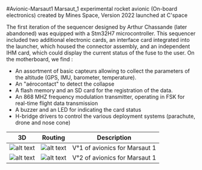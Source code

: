 #Avionic-Marsaut1
Marsaut_1 experimental rocket avionic (On-board electronics) created by Mines Space, Version 2022 launched at C'space

The first iteration of the sequencer designed by Arthur Chassande (later abandoned) was equipped with a Stm32H7 microcontroller. This sequencer included two additional electronic cards, an interface card integrated into the launcher, which housed the connector assembly, and an independent IHM card, which could display the current status of the fuse to the user. On the motherboard, we find :

- An assortment of basic capteurs allowing to collect the parameters of the altitude (GPS, IMU, barometer, temperature).
- An "aérocontact" to detect the collapse
- A flash memory and an SD card for the registration of the data.
- An 868 MHZ frequency modulation transmitter, operating in FSK for real-time flight data transmission
- A buzzer and an LED for indicating the card status
- H-bridge drivers to control the various deployment systems (parachute, drone and nose cone)

| 3D | Routing  | Description |
|:---:|:---:|:---:|
| ![alt text](https://github.com/axpaul/Avionic-Marsaut1/blob/main/Image/MS1-3D%20V1.png) | ![alt text](https://github.com/axpaul/Avionic-Marsaut1/blob/main/Image/MS1-routage%20V1.png) | V°1 of avionics for Marsaut 1 |
| ![alt text](https://github.com/axpaul/Avionic-Marsaut1/blob/main/Image/MS1-3D%20V2.png) | ![alt text](https://github.com/axpaul/Avionic-Marsaut1/blob/main/Image/MS1-routage%20N%C2%B03%20V2.png) | V°2 of avionics for Marsaut 1 |

